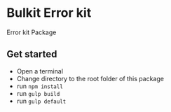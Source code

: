 # Bulkit Error kit

Error kit Package

## Get started

* Open a terminal
* Change directory to the root folder of this package
* run `npm install`
* run `gulp build`
* run `gulp default`